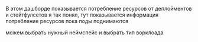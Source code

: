 В этом дашборде показывается потребление ресурсов от деплойментов и стейтфулсетов 
я так понял, тут показывается информация потребление ресурсов пока поды поднимаются

можем выбрать нужный неймспейс и выбрать тип ворклоада